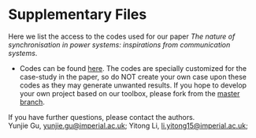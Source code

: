 # Supplementary Files

Here we list the access to the codes used for our paper *The nature of synchronisation in power systems: inspirations from communication systems*.

* Codes can be found [here](https://github.com/Future-Power-Networks/Simplus-Grid-Tool/tree/PowerCommunication). The codes are specially customized for the case-study in the paper, so do NOT create your own case upon these codes as they may generate unwanted results. If you hope to develop your own project based on our toolbox, please fork from the [master branch](https://github.com/Future-Power-Networks/Simplus-Grid-Tool).

If you have further questions, please contact the authors.  
Yunjie Gu, yunjie.gu@imperial.ac.uk; Yitong Li, li.yitong15@imperial.ac.uk;    

